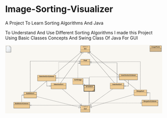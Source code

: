 # Image-Sorting-Visualizer
A Project To Learn Sorting Algorithms And Java

To Understand And Use Different Sorting Algorithms I made this Project Using Basic Classes Concepts And Swing Class Of Java For GUI

![Pattern I Followed](https://github.com/hackingguy/Image-Sorting-Visualizer/blob/master/Relation%20Schema.png?raw=true)

